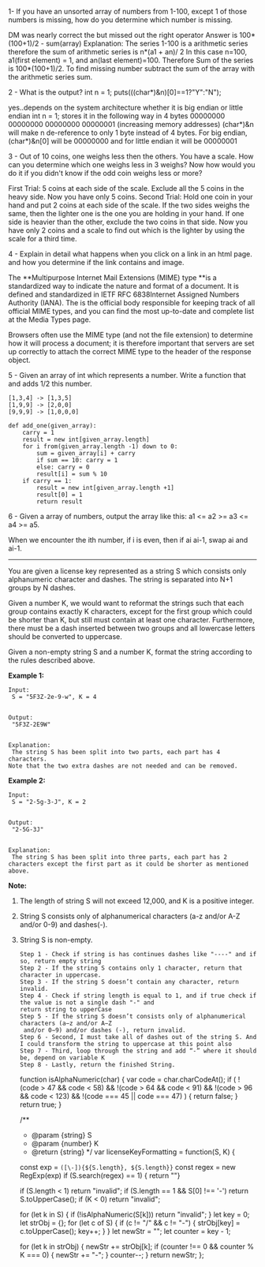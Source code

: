 1- If you have an unsorted array of numbers from 1-100, except 1 of those numbers is missing, how do you determine which number is missing.

DM was nearly correct the but missed out the right operator Answer is 100\*\(100+1\)/2 - sum\(array\) Explanation: The series 1-100 is a arithmetic series therefore the sum of arithmetic series is n\*\(a1 + an\)/ 2 In this case n=100, a1\(first element\) = 1, and an\(last element\)=100. Therefore Sum of the series is 100\*\(100+1\)/2. To find missing number subtract the sum of the array with the arithmetic series sum.

2 - What is the output? int n = 1; puts\(\(\(char\*\)&n\)\[0\]==1?"Y":"N"\);

yes..depends on the system architecture whether it is big endian or little endian int n = 1; stores it in the following way in 4 bytes 00000000 00000000 00000000 00000001 \(increasing memory addresses\) \(char\*\)&n will make n de-reference to only 1 byte instead of 4 bytes. For big endian, \(char\*\)&n\[0\] will be 00000000 and for little endian it will be 00000001

3 - Out of 10 coins, one weighs less then the others. You have a scale. How can you determine which one weighs less in 3 weighs? Now how would you do it if you didn't know if the odd coin weighs less or more?

First Trial: 5 coins at each side of the scale. Exclude all the 5 coins in the heavy side. Now you have only 5 coins. Second Trial: Hold one coin in your hand and put 2 coins at each side of the scale. If the two sides weighs the same, then the lighter one is the one you are holding in your hand. If one side is heavier than the other, exclude the two coins in that side. Now you have only 2 coins and a scale to find out which is the lighter by using the scale for a third time.

4 - Explain in detail what happens when you click on a link in an html page. and how you determine if the link contains and image.

The **Multipurpose Internet Mail Extensions \(MIME\) type **is a standardized way to indicate the nature and format of a document. It is defined and standardized in IETF RFC 6838Internet Assigned Numbers Authority \(IANA\). The is the official body responsible for keeping track of all official MIME types, and you can find the most up-to-date and complete list at the Media Types page.

Browsers often use the MIME type \(and not the file extension\) to determine how it will process a document; it is therefore important that servers are set up correctly to attach the correct MIME type to the header of the response object.

5 - Given an array of int which represents a number. Write a function that and adds 1/2 this number.

```
[1,3,4] -> [1,3,5]
[1,9,9] -> [2,0,0]
[9,9,9] -> [1,0,0,0]

def add_one(given_array):
    carry = 1
    result = new int[given_array.length]
    for i from(given_array.length -1) down to 0:
        sum = given_array[i] + carry
        if sum == 10: carry = 1
        else: carry = 0 
        result[i] = sum % 10
    if carry == 1:
        result = new int[given_array.length +1]
        result[0] = 1
        return result
```

6 - Given a array of numbers, output the array like this: a1 &lt;= a2 &gt;= a3 &lt;= a4 &gt;= a5.

When we encounter the ith number, if i is even, then if ai ai-1, swap ai and ai-1.

---

You are given a license key represented as a string S which consists only alphanumeric character and dashes. The string is separated into N+1 groups by N dashes.

Given a number K, we would want to reformat the strings such that each group contains exactly K characters, except for the first group which could be shorter than K, but still must contain at least one character. Furthermore, there must be a dash inserted between two groups and all lowercase letters should be converted to uppercase.

Given a non-empty string S and a number K, format the string according to the rules described above.

**Example 1:**

```
Input:
 S = "5F3Z-2e-9-w", K = 4


Output:
 "5F3Z-2E9W"


Explanation:
 The string S has been split into two parts, each part has 4 characters.
Note that the two extra dashes are not needed and can be removed.
```

**Example 2:**

```
Input:
 S = "2-5g-3-J", K = 2


Output:
 "2-5G-3J"


Explanation:
 The string S has been split into three parts, each part has 2 characters except the first part as it could be shorter as mentioned above.
```

**Note:**

1. The length of string S will not exceed 12,000, and K is a positive integer.
2. String S consists only of alphanumerical characters \(a-z and/or A-Z and/or 0-9\) and dashes\(-\).
3. String S is non-empty.

   ```
   Step 1 - Check if string is has continues dashes like "----" and if so, return empty string
   Step 2 - If the string S contains only 1 character, return that character in uppercase.
   Step 3 - If the string S doesn’t contain any character, return invalid.
   Step 4 - Check if string length is equal to 1, and if true check if the value is not a single dash "-" and
   return string to upperCase
   Step 5 - If the string S doesn’t consists only of alphanumerical characters (a−z and/or A−Z
    and/or 0−9) and/or dashes (-), return invalid.
   Step 6 - Second, I must take all of dashes out of the string S. And I could transform the string to uppercase at this point also
   Step 7 - Third, loop through the string and add “-” where it should be, depend on variable K
   Step 8 - Lastly, return the finished String.

   ```

    function isAlphaNumeric(char) {
       var code = char.charCodeAt();
       if (
         !(code > 47 && code < 58) &&
         !(code > 64 && code < 91) &&
         !(code > 96 && code < 123) &&
         !(code === 45 || code === 47)
       ) {
         return false;
       }
       return true;
     }

    /**
     * @param {string} S
     * @param {number} K
     * @return {string}
     */
    var licenseKeyFormatting = function(S, K) {

      const exp = `([\-]){${S.length}, ${S.length}}`
      const regex = new RegExp(exp)
      if (S.search(regex) == 1)
        { return ""}

      if (S.length < 1) return "invalid";
      if (S.length == 1 && S[0] !== '-') return S.toUpperCase();
      if (K < 0) return "invalid";

      for (let k in S) {
        if (!isAlphaNumeric(S[k])) return "invalid";
      }
      let key = 0;
      let strObj = {};
      for (let c of S) {
        if (c != "/" && c != "-") {
          strObj[key] = c.toUpperCase();
          key++;
        }
      }
      let newStr = "";
      let counter = key - 1;

      for (let k in strObj) {
        newStr += strObj[k];
        if (counter !== 0 && counter % K === 0) {
          newStr += "-";
        }
        counter--;
      }
      return newStr;
    };



